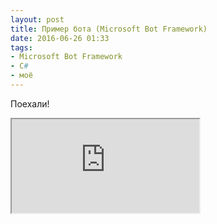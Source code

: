 ```yaml
---
layout: post
title: Пример бота (Microsoft Bot Framework)
date: 2016-06-26 01:33
tags:
- Microsoft Bot Framework
- С#
- моё
---
```


Поехали!

<iframe src='https://webchat.botframework.com/embed/7401c806-4920-4795-8d34-8e14231c5dc1?s=HTBiCPA7U_o.cwA.MIg.aJ1cja5tniaxGGD_HNGmFyFPXV3Xjx6tapaxK0mI3rc'></iframe>
